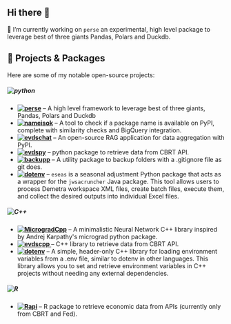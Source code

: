 ## Hi there 👋


🔭 I’m currently working on `perse` an experimental, high level package to leverage best of three giants Pandas, Polars and Duckdb.


## 🔧 Projects & Packages

Here are some of my notable open-source projects:
##### ![python](https://img.shields.io/badge/%20-python-green)

- **[![perse](https://img.shields.io/badge/perse-python-green)](https://github.com/SermetPekin/perse)** – A high level framework to leverage best of three giants, Pandas, Polars and Duckdb
- **[![nameisok](https://img.shields.io/badge/nameisok-python-green)](https://github.com/SermetPekin/nameisok)** – A tool to check if a package name is available on PyPI, complete with similarity checks and BigQuery integration.
- **[![evdschat](https://img.shields.io/badge/evdschat-python-green)](https://github.com/SermetPekin/evdschat)** – An open-source RAG application for data aggregation with PyPI.
- **[![evdspy](https://img.shields.io/badge/evdspy-python-green)](https://github.com/SermetPekin/evdspy)** –   python package to retrieve data from CBRT API.
- **[![backupp](https://img.shields.io/badge/backupp-python-green)](https://github.com/SermetPekin/backupp)** –  A utility package to backup folders with a .gitignore file as git does.
- **[![dotenv](https://img.shields.io/badge/eseas-python-green)](https://github.com/SermetPekin/eseas)** – `eseas` is a seasonal adjustment Python package that acts as a wrapper for the `jwsacruncher` Java package. This tool allows users to process Demetra workspace XML files, create batch files, execute them, and collect the desired outputs into individual Excel files.
##### ![C++](https://img.shields.io/badge/%20-C++-green)
- **[![MicrogradCpp](https://img.shields.io/badge/MicrogradCpp-C++-green)](https://github.com/SermetPekin/microgradCpp)** – A minimalistic Neural Network C++ library inspired by Andrej Karpathy's micrograd python package. 
- **[ ![evdscpp](https://img.shields.io/badge/evdscpp-C++-green) ](https://github.com/SermetPekin/evdscpp)** –  C++ library to retrieve data from CBRT API.
- **[![dotenv](https://img.shields.io/badge/dotenv-C++-green)](https://github.com/SermetPekin/dotenv)** – A simple, header-only C++ library for loading environment variables from a .env file, similar to dotenv in other languages. This library allows you to set and retrieve environment variables in C++ projects without needing any external dependencies.
##### ![R](https://img.shields.io/badge/%20-R-green)
- **[![Rapi](https://img.shields.io/badge/Rapi-R-green)](https://github.com/DataRapi/Rapi)** – R package to retrieve economic data from APIs (currently only from CBRT and Fed).






<!--

## 📊 GitHub Stats
![](http://github-profile-summary-cards.vercel.app/api/cards/profile-details?username=SermetPekin&theme=github) 

![](http://github-profile-summary-cards.vercel.app/api/cards/stats?username=SermetPekin&theme=github) 

![](http://github-profile-summary-cards.vercel.app/api/cards/repos-per-language?username=SermetPekin&theme=github) 

**SermetPekin/SermetPekin** is a ✨ _special_ ✨ repository because its `README.md` (this file) appears on your GitHub profile.

Here are some ideas to get you started:

- 🔭 I’m currently working on perse package

- 🌱 I’m currently learning ...
- 👯 I’m looking to collaborate on ...
- 🤔 I’m looking for help with ...
- 💬 Ask me about ...
- 📫 How to reach me: ...
- 😄 Pronouns: ...
- ⚡ Fun fact: ...
-->
